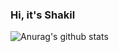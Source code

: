 ### Hi, it's Shakil

![Anurag's github stats](https://github-readme-stats.vercel.app/api?username=ShakilShaikh&show_icons=true&theme=dark&text_color=2cbe4e&title_color=2cbe4e)
<!--
**ShakilShaikh/ShakilShaikh** is a ✨ _special_ ✨ repository because its `README.md` (this file) appears on your GitHub profile.

Here are some ideas to get you started:

- 🔭 I’m currently working on ...
- 🌱 I’m currently learning ...
- 👯 I’m looking to collaborate on ...
- 🤔 I’m looking for help with ...
- 💬 Ask me about ...
- 📫 How to reach me: ...
- 😄 Pronouns: ...
- ⚡ Fun fact: ...
- 👋, ---
-->
